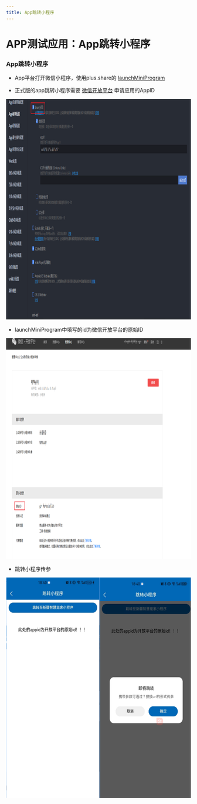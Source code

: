 ```yaml
---
title: App跳转小程序
---
```


# APP测试应用：App跳转小程序

### App跳转小程序

- App平台打开微信小程序，使用plus.share的 [launchMiniProgram](https://www.html5plus.org/doc/zh_cn/share.html#plus.share.ShareService.launchMiniProgram)

- 正式版的app跳转小程序需要 [微信开放平台](https://open.weixin.qq.com/) 申请应用的AppID

<img src="/小程序/App配置跳转小程序.png" width="600" height="600">

- launchMiniProgram中填写的id为微信开放平台的原始ID

<img src="/小程序/微信开放平台原始ID.png" width="600" height="600">

- 跳转小程序传参

<img src="/小程序/app跳转小程序传参.png" width="600" height="600">

